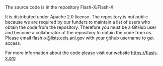 The source code is in the repository Flash-X/Flash-X

It is distributed under Apache 2.0 license. 
The repository is not public because we are required by our funders to maintain a list of users who obtain the code from the repository. Therefore you must be a GitHub user and become a collaborator of the repository to obtain the code from us. Please email flash-x@lists.cels.anl.gov with your github username to get access.

For more information about the code please visit our website https://flash-x.org
